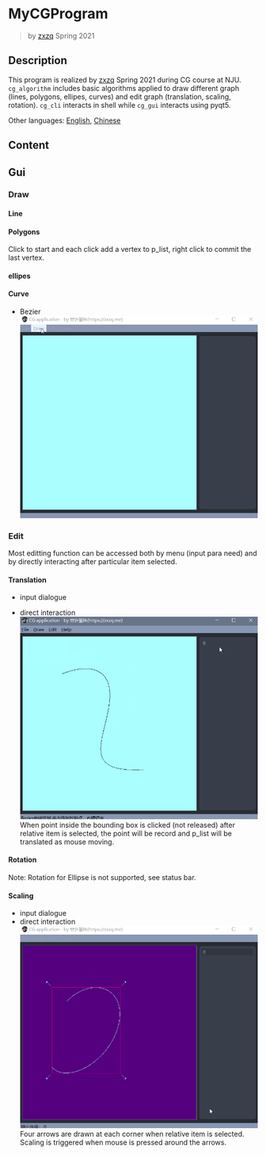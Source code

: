 # MyCGProgram
> by [zxzq](https://zxzq.me)
> Spring 2021


## Description

This program is realized by [zxzq](https://zxzq.me) Spring 2021 during CG course at NJU. `cg_algorithm` includes basic algorithms applied to draw different graph (lines, polygons, ellipes, curves) and edit graph (translation, scaling, rotation). `cg_cli` interacts in shell while `cg_gui` interacts using pyqt5.

Other languages: [English](README.md), [Chinese](README.ch.md)

## Content


## Gui

### Draw

#### Line

#### Polygons
Click to start and each click add a vertex to p_list, right click to commit the last vertex.

#### ellipes

#### Curve

- Bezier
  ![gui draw curve](source/gif/gui_draw_curve_Bezier.gif)

### Edit
Most editting function can be accessed both by menu (input para need) and by directly interacting after particular item selected.

#### Translation
- input dialogue

- direct interaction
  ![Translation direct interaction](source/gif/gui_interactive_translation.gif)
  When point inside the bounding box is clicked (not released) after relative item is selected, the point will be record and p_list will be translated as mouse moving.

#### Rotation
Note: Rotation for Ellipse is not supported, see status bar.

#### Scaling
- input dialogue
- direct interaction
  ![Scaling direct interaction](source/gif/gui_interactive_scaling.gif)
  Four arrows are drawn at each corner when relative item is selected. Scaling is triggered when mouse is pressed around the arrows.